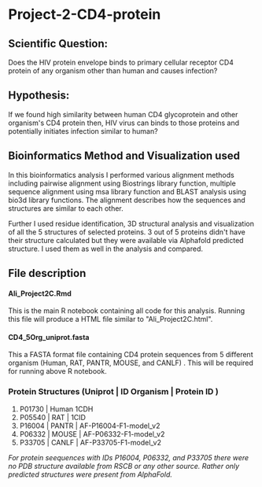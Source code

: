 # Project-2-CD4-protein

## Scientific Question:

Does the HIV protein envelope binds to primary cellular receptor CD4 protein of any organism other than human and causes infection? 

## Hypothesis:

If we found high similarity between human CD4 glycoprotein and other organism's CD4 protein then, HIV virus can binds to those proteins and potentially initiates infection similar to human? 

## Bioinformatics Method and Visualization used

In this bioinformatics analysis I performed various alignment methods including pairwise alignment using Biostrings library function, multiple sequence alignment using msa library function and BLAST analysis using bio3d library functions. The alignment describes how the sequences and structures are similar to each other. 

Further I used residue identification, 3D structural analysis and visualization of all the 5 structures of selected proteins. 3 out of 5 proteins didn't have their structure calculated but they were available via Alphafold predicted structure. I used them as well in the analysis and compared. 

## File description

#### Ali_Project2C.Rmd 
This is the main R notebook containing all code for this analysis. Running this file will produce a HTML file similar to "Ali_Project2C.html". 

#### CD4_5Org_uniprot.fasta
This a FASTA format file containing CD4 protein sequences from 5 different organism (Human, RAT, PANTR, MOUSE, and CANLF) . This will be required for running above R notebook.

### Protein Structures (Uniprot | ID Organism | Protein ID )

1. P01730 | Human 1CDH
2. P05540 | RAT | 1CID
3. P16004 | PANTR | AF-P16004-F1-model_v2
4. P06332 | MOUSE | AF-P06332-F1-model_v2
5. P33705 | CANLF | AF-P33705-F1-model_v2

_For protein seequences with IDs P16004, P06332, and P33705 there were no PDB structure available from RSCB or any other source. Rather only predicted structures were present from AlphaFold._
